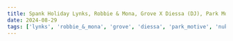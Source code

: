 ```yaml
---
title: Spank Holiday Lynks, Robbie & Mona, Grove X Diessa (DJ), Park Motive, Nukuluk, CIX
date: 2024-08-29
tags: ['lynks', 'robbie_&_mona', 'grove', 'diessa', 'park_motive', 'nukuluk', 'cix']
---
```


